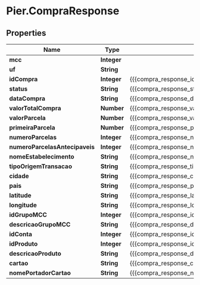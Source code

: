# Pier.CompraResponse

## Properties
Name | Type | Description | Notes
------------ | ------------- | ------------- | -------------
**mcc** | **Integer** |  | [optional] 
**uf** | **String** |  | [optional] 
**idCompra** | **Integer** | {{{compra_response_id_compra_value}}} | [optional] 
**status** | **String** | {{{compra_response_status_value}}} | [optional] 
**dataCompra** | **String** | {{{compra_response_data_compra_value}}} | [optional] 
**valorTotalCompra** | **Number** | {{{compra_response_valor_total_compra_value}}} | [optional] 
**valorParcela** | **Number** | {{{compra_response_valor_parcela_value}}} | [optional] 
**primeiraParcela** | **Number** | {{{compra_response_primeira_parcela_value}}} | [optional] 
**numeroParcelas** | **Integer** | {{{compra_response_numero_parcelas_value}}} | [optional] 
**numeroParcelasAntecipaveis** | **Integer** | {{{compra_response_numero_parcelas_antecipaveis_value}}} | [optional] 
**nomeEstabelecimento** | **String** | {{{compra_response_nome_estabelecimento_value}}} | [optional] 
**tipoOrigemTransacao** | **String** | {{{compra_response_tipo_origem_transacao_value}}} | [optional] 
**cidade** | **String** | {{{compra_response_cidade_value}}} | [optional] 
**pais** | **String** | {{{compra_response_pais_value}}} | [optional] 
**latitude** | **String** | {{{compra_response_latitude_value}}} | [optional] 
**longitude** | **String** | {{{compra_response_longitude_value}}} | [optional] 
**idGrupoMCC** | **Integer** | {{{compra_response_id_grupo_m_c_c_value}}} | [optional] 
**descricaoGrupoMCC** | **String** | {{{compra_response_descricao_grupo_m_c_c_value}}} | [optional] 
**idConta** | **Integer** | {{{compra_response_id_conta_value}}} | [optional] 
**idProduto** | **Integer** | {{{compra_response_id_produto_value}}} | [optional] 
**descricaoProduto** | **String** | {{{compra_response_descricao_produto_value}}} | [optional] 
**cartao** | **String** | {{{compra_response_cartao_value}}} | [optional] 
**nomePortadorCartao** | **String** | {{{compra_response_nome_portador_cartao_value}}} | [optional] 


